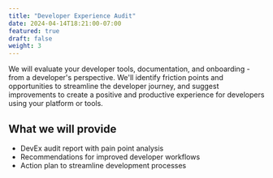 ```yaml
---
title: "Developer Experience Audit"
date: 2024-04-14T18:21:00-07:00
featured: true
draft: false
weight: 3
---
```


We will evaluate your developer tools, documentation, and onboarding - from a developer's perspective. We'll identify friction points and opportunities to streamline the developer journey, and suggest improvements to create a positive and productive experience for developers using your platform or tools.<!--more-->

## What we will provide

- DevEx audit report with pain point analysis
- Recommendations for improved developer workflows
- Action plan to streamline development processes
